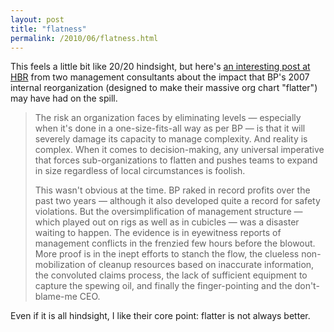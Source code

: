 ```yaml
---
layout: post
title: "flatness"
permalink: /2010/06/flatness.html
---
```


<p>This feels a little bit like 20/20 hindsight, but here's <a href="http://blogs.hbr.org/cs/2010/06/why_bp_crashed_and_killed_the.html">an interesting post at HBR</a> from two management consultants about the impact that BP's 2007 internal reorganization (designed to make their massive org chart "flatter") may have had on the spill.</p>

<blockquote>
  <p>The risk an organization faces by eliminating levels — especially when it's done in a one-size-fits-all way as per BP — is that it will severely damage its capacity to manage complexity. And reality is complex. When it comes to decision-making, any universal imperative that forces sub-organizations to flatten and pushes teams to expand in size regardless of local circumstances is foolish.</p>

  <p>This wasn't obvious at the time. BP raked in record profits over the past two years — although it also developed quite a record for safety violations. But the oversimplification of management structure — which played out on rigs as well as in cubicles — was a disaster waiting to happen. The evidence is in eyewitness reports of management conflicts in the frenzied few hours before the blowout. More proof is in the inept efforts to stanch the flow, the clueless non-mobilization of cleanup resources based on inaccurate information, the convoluted claims process, the lack of sufficient equipment to capture the spewing oil, and finally the finger-pointing and the don't-blame-me CEO.</p>
</blockquote>

<p>Even if it is all hindsight, I like their core point: flatter is not always better.</p>



